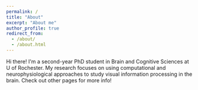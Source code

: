 ```yaml
---
permalink: /
title: "About"
excerpt: "About me"
author_profile: true
redirect_from: 
  - /about/
  - /about.html
---
```


Hi there! I'm a second-year PhD student in Brain and Cognitive Sciences at U of Rochester. My research focuses on using computational and neurophysiological approaches to study visual information processing in the brain. Check out other pages for more info!
